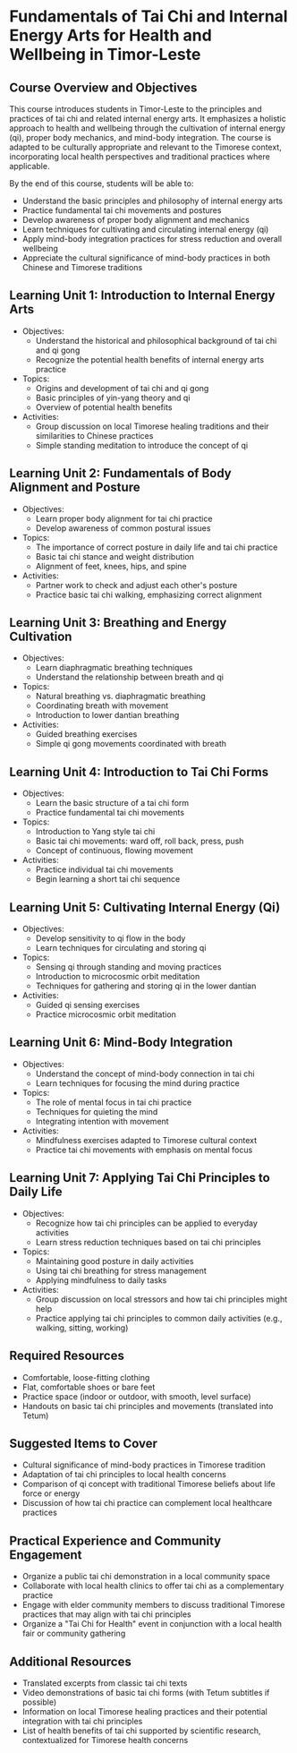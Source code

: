 # Fundamentals of Tai Chi and Internal Energy Arts for Health and Wellbeing in Timor-Leste

## Course Overview and Objectives

This course introduces students in Timor-Leste to the principles and practices of tai chi and related internal energy arts. It emphasizes a holistic approach to health and wellbeing through the cultivation of internal energy (qi), proper body mechanics, and mind-body integration. The course is adapted to be culturally appropriate and relevant to the Timorese context, incorporating local health perspectives and traditional practices where applicable.

By the end of this course, students will be able to:
- Understand the basic principles and philosophy of internal energy arts
- Practice fundamental tai chi movements and postures
- Develop awareness of proper body alignment and mechanics
- Learn techniques for cultivating and circulating internal energy (qi)
- Apply mind-body integration practices for stress reduction and overall wellbeing
- Appreciate the cultural significance of mind-body practices in both Chinese and Timorese traditions

## Learning Unit 1: Introduction to Internal Energy Arts
- Objectives:
  * Understand the historical and philosophical background of tai chi and qi gong
  * Recognize the potential health benefits of internal energy arts practice
- Topics:
  * Origins and development of tai chi and qi gong
  * Basic principles of yin-yang theory and qi
  * Overview of potential health benefits
- Activities:
  * Group discussion on local Timorese healing traditions and their similarities to Chinese practices
  * Simple standing meditation to introduce the concept of qi

## Learning Unit 2: Fundamentals of Body Alignment and Posture
- Objectives:
  * Learn proper body alignment for tai chi practice
  * Develop awareness of common postural issues
- Topics:
  * The importance of correct posture in daily life and tai chi practice
  * Basic tai chi stance and weight distribution
  * Alignment of feet, knees, hips, and spine
- Activities:
  * Partner work to check and adjust each other's posture
  * Practice basic tai chi walking, emphasizing correct alignment

## Learning Unit 3: Breathing and Energy Cultivation
- Objectives:
  * Learn diaphragmatic breathing techniques
  * Understand the relationship between breath and qi
- Topics:
  * Natural breathing vs. diaphragmatic breathing
  * Coordinating breath with movement
  * Introduction to lower dantian breathing
- Activities:
  * Guided breathing exercises
  * Simple qi gong movements coordinated with breath

## Learning Unit 4: Introduction to Tai Chi Forms
- Objectives:
  * Learn the basic structure of a tai chi form
  * Practice fundamental tai chi movements
- Topics:
  * Introduction to Yang style tai chi
  * Basic tai chi movements: ward off, roll back, press, push
  * Concept of continuous, flowing movement
- Activities:
  * Practice individual tai chi movements
  * Begin learning a short tai chi sequence

## Learning Unit 5: Cultivating Internal Energy (Qi)
- Objectives:
  * Develop sensitivity to qi flow in the body
  * Learn techniques for circulating and storing qi
- Topics:
  * Sensing qi through standing and moving practices
  * Introduction to microcosmic orbit meditation
  * Techniques for gathering and storing qi in the lower dantian
- Activities:
  * Guided qi sensing exercises
  * Practice microcosmic orbit meditation

## Learning Unit 6: Mind-Body Integration
- Objectives:
  * Understand the concept of mind-body connection in tai chi
  * Learn techniques for focusing the mind during practice
- Topics:
  * The role of mental focus in tai chi practice
  * Techniques for quieting the mind
  * Integrating intention with movement
- Activities:
  * Mindfulness exercises adapted to Timorese cultural context
  * Practice tai chi movements with emphasis on mental focus

## Learning Unit 7: Applying Tai Chi Principles to Daily Life
- Objectives:
  * Recognize how tai chi principles can be applied to everyday activities
  * Learn stress reduction techniques based on tai chi principles
- Topics:
  * Maintaining good posture in daily activities
  * Using tai chi breathing for stress management
  * Applying mindfulness to daily tasks
- Activities:
  * Group discussion on local stressors and how tai chi principles might help
  * Practice applying tai chi principles to common daily activities (e.g., walking, sitting, working)

## Required Resources
- Comfortable, loose-fitting clothing
- Flat, comfortable shoes or bare feet
- Practice space (indoor or outdoor, with smooth, level surface)
- Handouts on basic tai chi principles and movements (translated into Tetum)

## Suggested Items to Cover
- Cultural significance of mind-body practices in Timorese tradition
- Adaptation of tai chi principles to local health concerns
- Comparison of qi concept with traditional Timorese beliefs about life force or energy
- Discussion of how tai chi practice can complement local healthcare practices

## Practical Experience and Community Engagement
- Organize a public tai chi demonstration in a local community space
- Collaborate with local health clinics to offer tai chi as a complementary practice
- Engage with elder community members to discuss traditional Timorese practices that may align with tai chi principles
- Organize a "Tai Chi for Health" event in conjunction with a local health fair or community gathering

## Additional Resources
- Translated excerpts from classic tai chi texts
- Video demonstrations of basic tai chi forms (with Tetum subtitles if possible)
- Information on local Timorese healing practices and their potential integration with tai chi principles
- List of health benefits of tai chi supported by scientific research, contextualized for Timorese health concerns